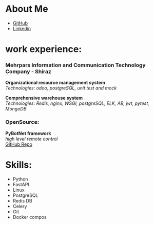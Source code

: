 
# About Me


* [GitHub](https://github.com/onionj)
* [Linkedin](https://www.linkedin.com/in/onionj)

# work experience:
### Mehrpars Information and Communication Technology Company - Shiraz
**Organizational resource management system**\
    *Technologies: odoo, postgreSQL, unit test and mock*

**Comprehensive warehouse system**\
    *Technologies: Redis, nginx, WSGI, postgreSQL, ELK, AB, jwt, pytest, MongoDB*


### OpenSource:
**PyBotNet framework**\
*high level remote control*\
[GitHub Repo](https://github.com/onionj/pybotnet)



# Skills:

* Python
* FastAPI
* Linux
* PostgreSQL
* Redis DB
* Celery
* Git
* Docker compos
